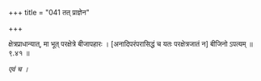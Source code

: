 +++
title = "041 तत् प्राज्ञेन"

+++

क्षेत्रप्राधान्यात्, मा भूत् परक्षेत्रे बीजापहारः । [अनादिपरंपरासिद्धं च यतः परक्षेत्रजातं न] बीजिनो ऽपत्यम् ॥ ९.४१ ॥

_एवं च ।_